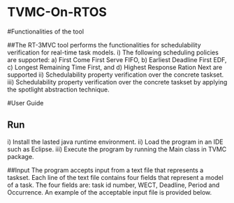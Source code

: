 # TVMC-On-RTOS
#Functionalities of the tool

##The RT-3MVC tool performs the functionalities for schedulability verification for real-time task models. 
i)	The following scheduling policies are supported: 
	a)	First Come First Serve FIFO, 
	b)	Earliest Deadline First EDF, 
	c)	Longest Remaining Time First, and 
	d)	Highest Response Ration Next are supported
ii)	Schedulability property verification over the concrete taskset.
iii)	Schedulability property verification over the concrete taskset by applying the spotlight abstraction technique.



#User Guide

## Run
i)	Install the lasted java runtime environment.
ii)	Load the program in an IDE such as Eclipse.
iii)	Execute the program by running the Main class in TVMC package.

##Input
The program accepts input from a text file that represents a taskset.
Each line of the text file contains four fields that represent a model of a task. The four fields are: task id number, WECT, Deadline, Period and Occurrence. 
An example of the acceptable input file is provided below.
